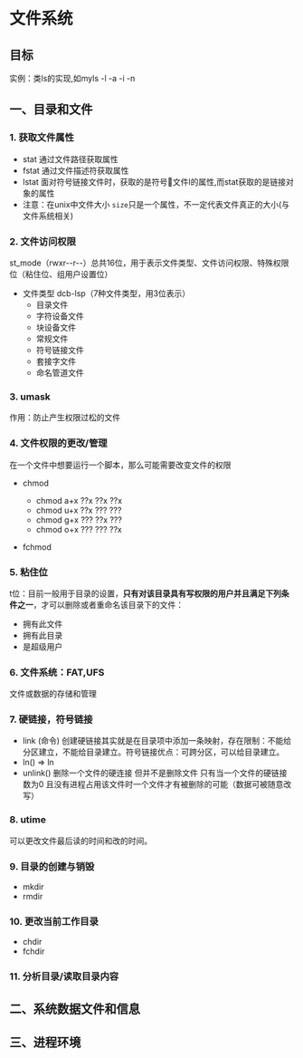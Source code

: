 # 文件系统

## 目标

实例：类ls的实现,如myls -l -a -i -n

## 一、目录和文件

### 1. 获取文件属性

- stat 通过文件路径获取属性
- fstat 通过文件描述符获取属性
- lstat 面对符号链接文件时，获取的是符号🔗文件l的属性,而stat获取的是链接对象的属性
- 注意：在unix中文件大小 `size`只是一个属性，不一定代表文件真正的大小(与文件系统相关)

### 2. 文件访问权限

st_mode（rwxr--r--）总共16位，用于表示文件类型、文件访问权限、特殊权限位（粘住位、组用户设置位）

- 文件类型 dcb-lsp（7种文件类型，用3位表示）
  - 目录文件
  - 字符设备文件
  - 块设备文件
  - 常规文件
  - 符号链接文件
  - 套接字文件
  - 命名管道文件

### 3. umask

  作用：防止产生权限过松的文件

### 4. 文件权限的更改/管理

  在一个文件中想要运行一个脚本，那么可能需要改变文件的权限

- chmod

  - chmod a+x ??x ??x ??x
  - chmod u+x ??x ??? ???
  - chmod g+x ??? ??x ???
  - chmod o+x ??? ??? ??x

- fchmod

### 5. 粘住位

  t位：目前一般用于目录的设置，**只有对该目录具有写权限的用户并且满足下列条件之一**，才可以删除或者重命名该目录下的文件：

- 拥有此文件
- 拥有此目录
- 是超级用户

### 6. 文件系统：FAT,UFS

  文件或数据的存储和管理

### 7. 硬链接，符号链接

- link (命令) 创建硬链接其实就是在目录项中添加一条映射，存在限制：不能给分区建立，不能给目录建立。符号链接优点：可跨分区，可以给目录建立。
- ln() => ln
- unlink() 删除一个文件的硬连接 但并不是删除文件 只有当一个文件的硬链接数为0 且没有进程占用该文件时一个文件才有被删除的可能（数据可被随意改写）

### 8. utime

  可以更改文件最后读的时间和改的时间。

### 9. 目录的创建与销毁

- mkdir
- rmdir

### 10. 更改当前工作目录

- chdir
- fchdir

### 11. 分析目录/读取目录内容

## 二、系统数据文件和信息

## 三、进程环境
